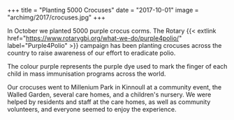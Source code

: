 +++
title = "Planting 5000 Crocuses"
date = "2017-10-01"
image = "archimg/2017/crocuses.jpg"
+++

In October we planted 5000 purple crocus corms. The Rotary {{< extlink href="https://www.rotarygbi.org/what-we-do/purple4polio/"  label="Purple4Polio" >}} campaign has been planting crocuses across the country to raise awareness of our effort to eradicate polio.

The colour purple represents the purple dye used to mark the finger of each child in mass immunisation programs across the world.

Our crocuses went to Millenium Park in Kinnoull at a community event, the Walled Garden, several care homes, and a children's nursery. We were helped by residents and staff at the care homes, as well as community volunteers, and everyone seemed to enjoy the experience.